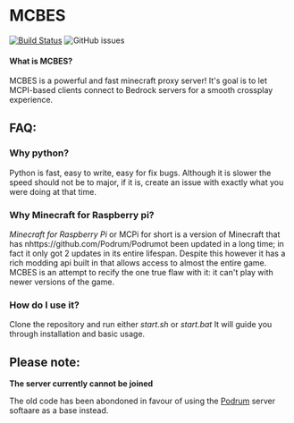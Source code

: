 # MCBES

[![Build Status](https://travis-ci.org/Mcbes/MCBES.svg?branch=master)](https://travis-ci.org/mcpi-devs/MCBES) ![GitHub issues](https://img.shields.io/github/issues-raw/mcpi-revival/mcbes)


#### What is MCBES?
MCBES is a powerful and fast minecraft proxy server! It's goal is to let MCPI-based clients connect to Bedrock servers for a smooth crossplay experience.

## FAQ:
### Why python?
Python is fast, easy to write, easy for fix bugs. Although it is slower the speed should not be to major, if it is, create an issue with exactly what you were doing at that time.

### Why Minecraft for Raspberry pi?
*Minecraft for Raspberry Pi* or MCPi for short is a version of Minecraft that has nhttps://github.com/Podrum/Podrumot been updated in a long time; in fact it only got 2 updates in its entire lifespan. Despite this however it has a rich modding api built in that allows access to almost the entire game. 
MCBES is an attempt to recify the one true flaw with it: it can't play with newer versions of the game. 

### How do I use it?
Clone the repository and run either *start.sh* or *start.bat*
It will guide you through installation and basic usage.

## Please note:
**The server currently cannot be joined**

The old code has been abondoned in favour of using the [Podrum](https://github.com/Podrum/Podrum) server softaare as a base instead.
